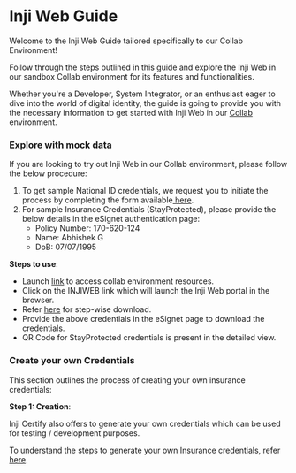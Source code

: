 # Inji Web Guide

Welcome to the Inji Web Guide tailored specifically to our Collab Environment!

Follow through the steps outlined in this guide and explore the Inji Web in our sandbox Collab environment for its features and functionalities.

Whether you're a Developer, System Integrator, or an enthusiast eager to dive into the world of digital identity, the guide is going to provide you with the necessary information to get started with Inji Web in our [Collab](https://collab.mosip.net/) environment.

### Explore with mock data

If you are looking to try out Inji Web in our Collab environment, please follow the below procedure:

1. To get sample National ID credentials, we request you to initiate the process by completing the form available[ here](https://forms.gle/WvKajxxZ6Jy2K5TM6).
2. For sample Insurance Credentials (StayProtected), please provide the below details in the eSignet authentication page:
   * Policy Number: 170-620-124
   * Name: Abhishek G
   * DoB: 07/07/1995

**Steps to use**:

* Launch [link](https://collab.mosip.net/) to access collab environment resources.
* Click on the INJIWEB link which will launch the Inji Web portal in the browser.
* Refer [here](https://docs.mosip.io/inji/inji-web/functional-overview/end-user-guide) for step-wise download.
* Provide the above credentials in the eSignet page to download the credentials.
* QR Code for StayProtected credentials is present in the detailed view.

### Create your own Credentials

This section outlines the process of creating your own insurance credentials:

**Step 1: Creation**:

Inji Certify also offers to generate your own credentials which can be used for testing / development purposes.

To understand the steps to generate your own Insurance credentials, refer [here](https://docs.mosip.io/inji/inji-verify/build-and-deploy/creating-verifiable-credentials-and-generating-qr-codes#steps-to-generate-verifiable-credential).
